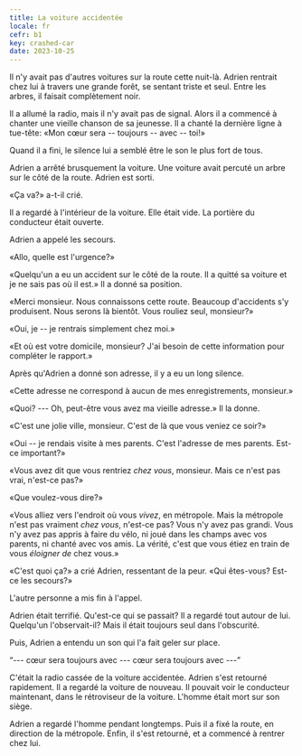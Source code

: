 ```yaml
---
title: La voiture accidentée
locale: fr
cefr: b1
key: crashed-car
date: 2023-10-25
---
```


Il n'y avait pas d'autres voitures sur la route cette nuit-là. Adrien rentrait chez lui à travers une grande forêt, se sentant triste et seul. Entre les arbres, il faisait complètement noir.

Il a allumé la radio, mais il n'y avait pas de signal. Alors il a commencé à chanter une vieille chanson de sa jeunesse. Il a chanté la dernière ligne à tue-tête: «Mon cœur sera -- toujours -- avec -- toi!»

Quand il a fini, le silence lui a semblé être le son le plus fort de tous.

Adrien a arrêté brusquement la voiture. Une voiture avait percuté un arbre sur le côté de la route. Adrien est sorti.

«Ça va?» a-t-il crié.

Il a regardé à l'intérieur de la voiture. Elle était vide. La portière du conducteur était ouverte.

Adrien a appelé les secours.

«Allo, quelle est l'urgence?»

«Quelqu'un a eu un accident sur le côté de la route. Il a quitté sa voiture et je ne sais pas où il est.» Il a donné sa position.

«Merci monsieur. Nous connaissons cette route. Beaucoup d'accidents s'y produisent. Nous serons là bientôt. Vous rouliez seul, monsieur?»

«Oui, je -- je rentrais simplement chez moi.»

«Et où est votre domicile, monsieur? J'ai besoin de cette information pour compléter le rapport.»

Après qu'Adrien a donné son adresse, il y a eu un long silence.

«Cette adresse ne correspond à aucun de mes enregistrements, monsieur.»

«Quoi? --- Oh, peut-être vous avez ma vieille adresse.» Il la donne.

«C'est une jolie ville, monsieur. C'est de là que vous veniez ce soir?»

«Oui -- je rendais visite à mes parents. C'est l'adresse de mes parents. Est-ce important?»

«Vous avez dit que vous rentriez *chez vous*, monsieur. Mais ce n'est pas vrai, n'est-ce pas?»

«Que voulez-vous dire?»

«Vous alliez vers l'endroit où vous *vivez*, en métropole. Mais la métropole n'est pas vraiment *chez vous*, n'est-ce pas? Vous n'y avez pas grandi. Vous n'y avez pas appris à faire du vélo, ni joué dans les champs avec vos parents, ni chanté avec vos amis. La vérité, c'est que vous étiez en train de vous *éloigner de* chez vous.»

«C'est quoi ça?» a crié Adrien, ressentant de la peur. «Qui êtes-vous? Est-ce les secours?»

L'autre personne a mis fin à l'appel.

Adrien était terrifié. Qu'est-ce qui se passait? Il a regardé tout autour de lui. Quelqu'un l'observait-il? Mais il était toujours seul dans l'obscurité.

Puis, Adrien a entendu un son qui l'a fait geler sur place.

“--- cœur sera toujours avec --- cœur sera toujours avec ---”

C'était la radio cassée de la voiture accidentée. Adrien s'est retourné rapidement. Il a regardé la voiture de nouveau. Il pouvait voir le conducteur maintenant, dans le rétroviseur de la voiture. L'homme était mort sur son siège.

Adrien a regardé l'homme pendant longtemps. Puis il a fixé la route, en direction de la métropole. Enfin, il s'est retourné, et a commencé à rentrer chez lui.